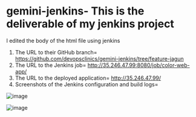 # gemini-jenkins- This is the deliverable of my jenkins project
I edited the body of the html file using jenkins

1. The URL to their GitHub branch= https://github.com/devopsclinics/gemini-jenkins/tree/feature-jagun
2. The URL to the Jenkins job= http://35.246.47.99:8080/job/color-web-app/
3. The URL to the deployed application= http://35.246.47.99/
4. Screenshots of the Jenkins configuration and build logs= 
 
![image](https://github.com/user-attachments/assets/48d29117-2193-4983-b4a0-e30e514accfa)

 ![image](https://github.com/user-attachments/assets/54a354ab-636c-4018-b6f0-1d08d1ffc75c)



